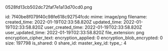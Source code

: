 0528fd13cb502dc72faf7e1a13d70cd0.png

id: 7f40be8f079f40c98fe618c92754fcdc
mime: image/png
filename: 
created_time: 2022-01-19T02:33:58.820Z
updated_time: 2022-01-19T02:33:58.820Z
user_created_time: 2022-01-19T02:33:58.820Z
user_updated_time: 2022-01-19T02:33:58.820Z
file_extension: png
encryption_cipher_text: 
encryption_applied: 0
encryption_blob_encrypted: 0
size: 197798
is_shared: 0
share_id: 
master_key_id: 
type_: 4